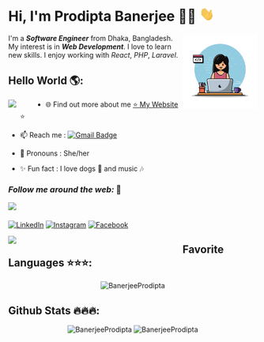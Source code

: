 # Hi, I'm Prodipta Banerjee 👩‍💻  <img src="https://raw.githubusercontent.com/ABSphreak/ABSphreak/master/gifs/Hi.gif" width="30px"> 
<img align='right' src='https://github.com/BanerjeeProdipta/BanerjeeProdipta/blob/master/prodipta.png' width='30%'>

I'm a ***Software Engineer***  from Dhaka, Bangladesh. My interest is in ***Web Development***. I love to learn new skills.
I enjoy working with *React*, *PHP*, *Laravel*.


## Hello World 🌎:
<img align='left' src='https://user-images.githubusercontent.com/5713670/87202985-820dcb80-c2b6-11ea-9f56-7ec461c497c3.gif' width='15%'/>

- 🌐 Find out more about me <a href="https://banerjeeprodipta.000webhostapp.com/">⭐ My Website</a> ⭐

- 📫 Reach me : 
[![Gmail Badge](https://img.shields.io/badge/-Gmail-ffffff?style=flat-square&logo=Gmail&logoColor=red&link=mailto:vsasvipul@gmail.com)](mailto:probanerjee17@gmail.com)

- 💁 Pronouns : She/her
- ✨ Fun fact : I love dogs 🐶 and music 🎶


### *Follow me around the web:*  🏃 <p align="left"> <img src="https://komarev.com/ghpvc/?username=BanerjeeProdipta&label=Profile%20views&color=0e75b6&style=flat"/> </p>


<a href="https://www.linkedin.com/in/banerjeeprodipta/" target="_blank"><img src="https://img.shields.io/badge/LinkedIn-%230077B5.svg?&style=flat-square&logo=linkedin&logoColor=white" alt="LinkedIn"></a>
<a href="https://www.instagram.com/joyce_prodipta_banerjee/" target="_blank"><img src="https://img.shields.io/badge/Instagram-%23E4405F.svg?&style=flat-square&logo=instagram&logoColor=white" alt="Instagram"></a>
<a href="https://www.facebook.com/jprodipta/" target="_blank"><img src="https://img.shields.io/badge/Facebook-%231877F2.svg?&style=flat-square&logo=facebook&logoColor=white" alt="Facebook"></a>


<img align="left" src="https://github-readme-stats.vercel.app/api?username=BanerjeeProdipta&&show_icons=true&title_color=cf5975&icon_color=92cce1&text_color=D3D3D3&bg_color=1c1c1c" width="70%" />

## Favorite Languages ⭐⭐⭐:
<p align="center"><img src="https://github-readme-stats.vercel.app/api/top-langs?username=BanerjeeProdipta&show_icons=true&locale=en&title_color=cf5975&layout=compact&bg_color=1c1c1c&text_color=D3D3D3" alt="BanerjeeProdipta" width="70%" /></p>


## Github Stats 🔥🔥🔥:
<p align="center"><img src="https://github-readme-streak-stats.herokuapp.com/?user=BanerjeeProdipta&theme=onedark" alt="BanerjeeProdipta" width="70%"/>
<img src="https://github-profile-trophy.vercel.app/?username=BanerjeeProdipta&row=2&column=3a&theme=onedark" alt="BanerjeeProdipta"  width="70%"/>
</p>




